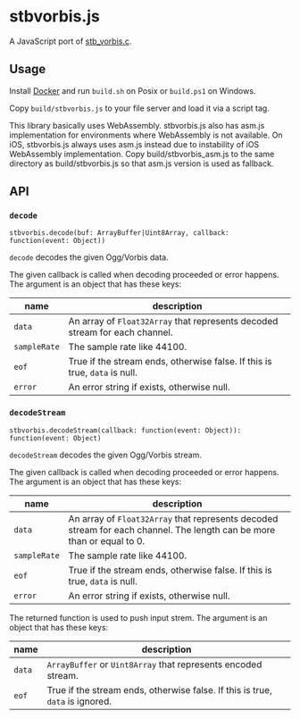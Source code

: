 # stbvorbis.js

A JavaScript port of [stb_vorbis.c](https://github.com/nothings/stb).

## Usage

Install [Docker](https://www.docker.com/) and run `build.sh` on Posix or `build.ps1` on Windows.

Copy `build/stbvorbis.js` to your file server and load it via a script tag.

This library basically uses WebAssembly. stbvorbis.js also has asm.js implementation for environments where WebAssembly is not available. On iOS, stbvorbis.js always uses asm.js instead due to instability of iOS WebAssembly implementation. Copy build/stbvorbis_asm.js to the same directory as build/stbvorbis.js so that asm.js version is used as fallback.

## API

### `decode`

```
stbvorbis.decode(buf: ArrayBuffer|Uint8Array, callback: function(event: Object))
```

`decode` decodes the given Ogg/Vorbis data.

The given callback is called when decoding proceeded or error happens. The argument is an object that has these keys:

| name | description |
| --- | --- |
| `data`       | An array of `Float32Array` that represents decoded stream for each channel. |
| `sampleRate` | The sample rate like 44100. |
| `eof`        | True if the stream ends, otherwise false. If this is true, `data` is null. |
| `error`      | An error string if exists, otherwise null. |

### `decodeStream`

```
stbvorbis.decodeStream(callback: function(event: Object)): function(event: Object)
```

`decodeStream` decodes the given Ogg/Vorbis stream.

The given callback is called when decoding proceeded or error happens. The argument is an object that has these keys:

| name | description |
| --- | --- |
| `data`       | An array of `Float32Array` that represents decoded stream for each channel. The length can be more than or equal to 0. |
| `sampleRate` | The sample rate like 44100. |
| `eof`        | True if the stream ends, otherwise false. If this is true, `data` is null. |
| `error`      | An error string if exists, otherwise null. |

The returned function is used to push input strem. The argument is an object that has these keys:

| name | description |
| --- | --- |
| `data` | `ArrayBuffer` or `Uint8Array` that represents encoded stream. |
| `eof`  | True if the stream ends, otherwise false. If this is true, `data` is ignored. |
